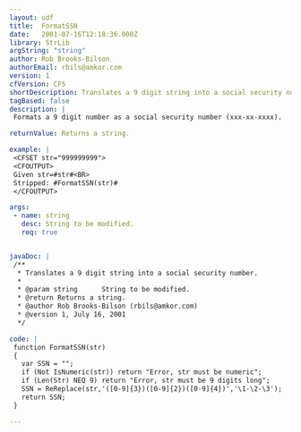 ```yaml
---
layout: udf
title:  FormatSSN
date:   2001-07-16T12:18:36.000Z
library: StrLib
argString: "string"
author: Rob Brooks-Bilson
authorEmail: rbils@amkor.com
version: 1
cfVersion: CF5
shortDescription: Translates a 9 digit string into a social security number.
tagBased: false
description: |
 Formats a 9 digit number as a social security number (xxx-xx-xxxx).

returnValue: Returns a string.

example: |
 <CFSET str="999999999">
 <CFOUTPUT>
 Given str=#str#<BR>
 Stripped: #FormatSSN(str)#
 </CFOUTPUT>

args:
 - name: string
   desc: String to be modified.
   req: true


javaDoc: |
 /**
  * Translates a 9 digit string into a social security number.
  * 
  * @param string      String to be modified. 
  * @return Returns a string. 
  * @author Rob Brooks-Bilson (rbils@amkor.com) 
  * @version 1, July 16, 2001 
  */

code: |
 function FormatSSN(str)
 {
   var SSN = "";
   if (Not IsNumeric(str)) return "Error, str must be numeric";
   if (Len(Str) NEQ 9) return "Error, str must be 9 digits long";
   SSN = ReReplace(str,'([0-9]{3})([0-9]{2})([0-9]{4})','\1-\2-\3');
   return SSN;
 }

---
```


